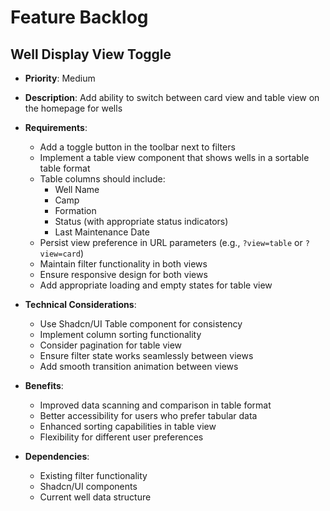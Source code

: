 # Feature Backlog

## Well Display View Toggle
- **Priority**: Medium
- **Description**: Add ability to switch between card view and table view on the homepage for wells
- **Requirements**:
  - Add a toggle button in the toolbar next to filters
  - Implement a table view component that shows wells in a sortable table format
  - Table columns should include:
    - Well Name
    - Camp
    - Formation
    - Status (with appropriate status indicators)
    - Last Maintenance Date
  - Persist view preference in URL parameters (e.g., `?view=table` or `?view=card`)
  - Maintain filter functionality in both views
  - Ensure responsive design for both views
  - Add appropriate loading and empty states for table view

- **Technical Considerations**:
  - Use Shadcn/UI Table component for consistency
  - Implement column sorting functionality
  - Consider pagination for table view
  - Ensure filter state works seamlessly between views
  - Add smooth transition animation between views

- **Benefits**:
  - Improved data scanning and comparison in table format
  - Better accessibility for users who prefer tabular data
  - Enhanced sorting capabilities in table view
  - Flexibility for different user preferences

- **Dependencies**:
  - Existing filter functionality
  - Shadcn/UI components
  - Current well data structure
